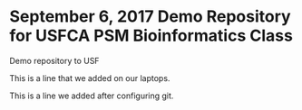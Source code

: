 # September 6, 2017 Demo Repository for USFCA PSM Bioinformatics Class
Demo repository to USF

This is a line that we added on our laptops.

This is a line we added after configuring git.

